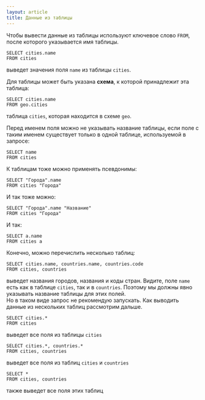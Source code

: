 ```yaml
---
layout: article
title: Данные из таблицы
---
```


Чтобы вывести данные из таблицы используют ключевое слово `FROM`, после которого указывается имя таблицы.

    SELECT cities.name
    FROM cities

выведет значения поля `name` из таблицы `cities`.

Для таблицы может быть указана **схема**, к которой принадлежит эта таблица:

    SELECT cities.name
    FROM geo.cities

таблица `cities`, которая находится в схеме `geo`.

Перед именем поля можно не указывать название таблицы,
если поле с таким именем существует только в одной таблице, используемой в запросе:

    SELECT name
    FROM cities

К таблицам тоже можно применять псевдонимы:

    SELECT "Города".name
    FROM cities "Города"

И так тоже можно:

    SELECT "Города".name "Название"
    FROM cities "Города"

И так:

    SELECT a.name
    FROM cities a

Конечно, можно перечислить несколько таблиц:

    SELECT cities.name, countries.name, countries.code
    FROM cities, countries

выведет названия городов, названия и коды стран. Видите, поле `name` есть как в таблице `cities`, так и в `countries`.
Поэтому мы должны явно указывать название таблицы для этих полей.  
Но в таком виде запрос не рекомендую запускать.
Как выводить данные из нескольких таблиц рассмотрим дальше.

    SELECT cities.*
    FROM cities

выведет все поля из таблицы `cities`

    SELECT cities.*, countries.*
    FROM cities, countries

выведет все поля из таблиц `cities` и `countries`

    SELECT *
    FROM cities, countries

также выведет все поля этих таблиц
